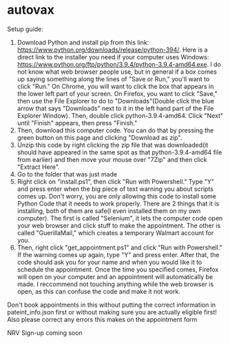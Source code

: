 # autovax
Setup guide:
1. Download Python and install pip from this link: https://www.python.org/downloads/release/python-394/. Here is a direct link to the installer you need if your computer uses Windows: https://www.python.org/ftp/python/3.9.4/python-3.9.4-amd64.exe. I do not know what web browser people use, but in general if a box comes up saying something along the lines of "Save or Run," you'll want to click "Run." On Chrome, you will want to click the box that appears in the lower left part of your screen. On Firefox, you want to click "Save," then use the File Explorer to do to "Downloads"(Double click the blue arrow that says "Downloads" next to it in the left hand part of the File Explorer Window). Then, double click python-3.9.4-amd64. Click "Next" until "Finish" appears, then press "Finish."
2. Then, download this computer code. You can do that by pressing the green button on this page and clicking "Download as zip".
3. Unzip this code by right clicking the zip file that was downloaded(it should have appeared in the same spot as that python-3.9.4-amd64 file from earlier) and then move your mouse over "7Zip" and then click "Extract Here".
4. Go to the folder that was just made
5. Right click on "install.ps1", then click "Run with Powershell." Type "Y" and press enter when the big piece of text warning you about scripts comes up. Don't worry, you are only allowing this code to install some Python Code that it needs to work properly. There are 2 things that it is installing, both of them are safe(I even installed them on my own computer). The first is called "Selenium", it lets the computer code open your web browser and click stuff to make the appointment. The other is called "GuerillaMail," which creates a temporary Walmart account for you.
6. Then, right click "get_appointment.ps1" and click "Run with Powershell." If the warning comes up again, type "Y" and press enter. After that, the code should ask you for your name and when you would like it to schedule the appointment. Once the time you specified comes, Firefox will open on your computer and an appointment will automatically be made. I reccommend not touching anything while the web browser is open, as this can confuse the code and make it not work.

Don't book appointments in this without putting the correct information in pateint_info.json first or without making sure you are actually eligible first! Also please correct any errors this makes on the appointment form

NRV Sign-up coming soon
